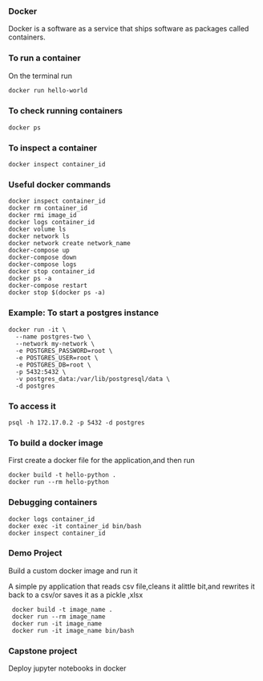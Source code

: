 ### Docker

Docker is a software as a service that ships software as packages called containers.

### To run a container

On the terminal run

```bash
docker run hello-world
```

### To check running containers

```
docker ps
```

### To inspect a container

```
docker inspect container_id
```

### Useful docker commands
```
docker inspect container_id
docker rm container_id
docker rmi image_id
docker logs container_id
docker volume ls
docker network ls
docker network create network_name
docker-compose up
docker-compose down
docker-compose logs
docker stop container_id
docker ps -a
docker-compose restart
docker stop $(docker ps -a)
```

### Example: To start a postgres instance
```
docker run -it \
  --name postgres-two \
  --network my-network \
  -e POSTGRES_PASSWORD=root \
  -e POSTGRES_USER=root \
  -e POSTGRES_DB=root \
  -p 5432:5432 \
  -v postgres_data:/var/lib/postgresql/data \
  -d postgres

```
### To access it


```
psql -h 172.17.0.2 -p 5432 -d postgres

```
### To build a docker image
First create a docker file for the application,and then run

```
docker build -t hello-python .
docker run --rm hello-python

```

 ### Debugging containers
 ```
 docker logs container_id
 docker exec -it container_id bin/bash
 docker inspect container_id
```
### Demo Project
Build a  custom docker image and run it

A simple py application that reads csv file,cleans it alittle bit,and rewrites it back to a csv/or saves it as a pickle ,xlsx

```
 docker build -t image_name .
 docker run --rm image_name
 docker run -it image_name
 docker run -it image_name bin/bash
```

### Capstone project
Deploy jupyter notebooks in docker




